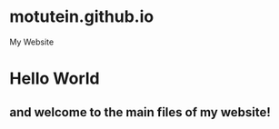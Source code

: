 # motutein.github.io
My Website

<body>
<h1>Hello World</h1>
<h2> and welcome to the main files of my website!</h2>
</body>
